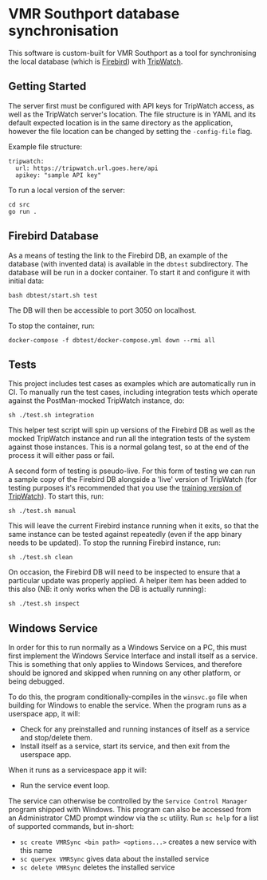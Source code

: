 # VMR Southport database synchronisation
This software is custom-built for VMR Southport as a tool for synchronising
the local database (which is [Firebird](https://firebirdsql.org/)) with
[TripWatch](https://tripwatch-training.platformrescue.com.au).

## Getting Started
The server first must be configured with API keys for TripWatch access, as well as
the TripWatch server's location. The file structure is in YAML and its default
expected location is in the same directory as the application, however the file location
can be changed by setting the `-config-file` flag.

Example file structure:
```
tripwatch:
  url: https://tripwatch.url.goes.here/api
  apikey: "sample API key"
```

To run a local version of the server:
```
cd src
go run .
```

## Firebird Database
As a means of testing the link to the Firebird DB, an example of the database (with
invented data) is available in the `dbtest` subdirectory. The database will be run
in a docker container. To start it and configure it with initial data:
```
bash dbtest/start.sh test
```
The DB will then be accessible to port 3050 on localhost.

To stop the container, run:
```
docker-compose -f dbtest/docker-compose.yml down --rmi all
```

## Tests
This project includes test cases as examples which are automatically run in CI. To
manually run the test cases, including integration tests which operate against the
PostMan-mocked TripWatch instance, do:
```
sh ./test.sh integration
```
This helper test script will spin up versions of the Firebird DB as well as the mocked
TripWatch instance and run all the integration tests of the system against those
instances. This is a normal golang test, so at the end of the process it will either
pass or fail.

A second form of testing is pseudo-live. For this form of testing we can run a sample
copy of the Firebird DB alongside a 'live' version of TripWatch (for testing purposes
it's recommended that you use the
[training version of TripWatch](https://tripwatch-training.platformrescue.com.au)).
To start this, run:
```
sh ./test.sh manual
```
This will leave the current Firebird instance running when it exits, so that the same
instance can be tested against repeatedly (even if the app binary needs to be updated).
To stop the running Firebird instance, run:
```
sh ./test.sh clean
```

On occasion, the Firebird DB will need to be inspected to ensure that a particular update
was properly applied. A helper item has been added to this also (NB: it only works when
the DB is actually running):
```
sh ./test.sh inspect
```

## Windows Service
In order for this to run normally as a Windows Service on a PC, this must first implement
the Windows Service Interface and install itself as a service. This is something that only
applies to Windows Services, and therefore should be ignored and skipped when running on
any other platform, or being debugged.

To do this, the program conditionally-compiles in the `winsvc.go` file when building for
Windows to enable the service. When the program runs as a userspace app, it will:
- Check for any preinstalled and running instances of itself as a service and stop/delete them.
- Install itself as a service, start its service, and then exit from the userspace app.

When it runs as a servicespace app it will:
- Run the service event loop.

The service can otherwise be controlled by the `Service Control Manager` program shipped
with Windows. This program can also be accessed from an Administrator CMD prompt window via
the `sc` utility. Run `sc help` for a list of supported commands, but in-short:
- `sc create VMRSync <bin path> <options...>` creates a new service with this name
- `sc queryex VMRSync` gives data about the installed service
- `sc delete VMRSync` deletes the installed service

